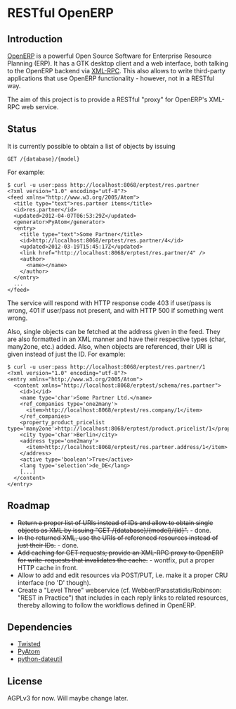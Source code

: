 # RESTful OpenERP

## Introduction

[OpenERP](http://www.openerp.com/) is a powerful Open Source Software for Enterprise Resource Planning (ERP). It has a GTK desktop client and a web interface, both talking to the OpenERP backend via [XML-RPC](http://en.wikipedia.org/wiki/XML-RPC). This also allows to write third-party applications that use OpenERP functionality - however, not in a RESTful way.

The aim of this project is to provide a RESTful "proxy" for OpenERP's XML-RPC web service.

## Status

It is currently possible to obtain a list of objects by issuing

    GET /{database}/{model}

For example:

    $ curl -u user:pass http://localhost:8068/erptest/res.partner
    <?xml version="1.0" encoding="utf-8"?>
    <feed xmlns="http://www.w3.org/2005/Atom">
      <title type="text">res.partner items</title>
      <id>res.partner</id>
      <updated>2012-04-07T06:53:29Z</updated>
      <generator>PyAtom</generator>
      <entry>
        <title type="text">Some Partner</title>
        <id>http://localhost:8068/erptest/res.partner/4</id>
        <updated>2012-03-19T15:45:17Z</updated>
        <link href="http://localhost:8068/erptest/res.partner/4" />
        <author>
          <name></name>
        </author>
      </entry>
      ...
    </feed>

The service will respond with HTTP response code 403 if user/pass is wrong, 401 if user/pass not present, and with HTTP 500 if something went wrong.

Also, single objects can be fetched at the address given in the feed. They are also formatted in an XML manner and have their respective types (char, many2one, etc.) added. Also, when objects are referenced, their URI is given instead of just the ID. For example:

    $ curl -u user:pass http://localhost:8068/erptest/res.partner/1
    <?xml version="1.0" encoding="utf-8"?>
    <entry xmlns="http://www.w3.org/2005/Atom">
      <content xmlns="http://localhost:8068/erptest/schema/res.partner">
        <id>1</id>
        <name type='char'>Some Partner Ltd.</name>
        <ref_companies type='one2many'>
          <item>http://localhost:8068/erptest/res.company/1</item>
        </ref_companies>
        <property_product_pricelist type='many2one'>http://localhost:8068/erptest/product.pricelist/1</property_product_pricelist>
        <city type='char'>Berlin</city>
        <address type='one2many'>
          <item>http://localhost:8068/erptest/res.partner.address/1</item>
        </address>
        <active type='boolean'>True</active>
        <lang type='selection'>de_DE</lang>
        [...]
      </content>
    </entry>

## Roadmap

* <strike>Return a proper list of URIs instead of IDs and allow to obtain single objects as XML by issuing "GET /{database}/{model}/{id}".</strike> - done.
* <strike>In the returned XML, use the URIs of referenced resources instead of just their IDs.</strike> - done.
* <strike>Add caching for GET requests; provide an XML-RPC proxy to OpenERP for write-requests that invalidates the cache.</strike> - wontfix, put a proper HTTP cache in front.
* Allow to add and edit resources via POST/PUT, i.e. make it a proper CRU interface (no 'D' though).
* Create a "Level Three" webservice (cf. Webber/Parastatidis/Robinson: "REST in Practice") that includes in each reply links to related resources, thereby allowing to follow the workflows defined in OpenERP.

## Dependencies

* [Twisted](http://twistedmatrix.com/trac/)
* [PyAtom](https://github.com/sramana/pyatom)
* [python-dateutil](http://labix.org/python-dateutil)

## License

AGPLv3 for now. Will maybe change later.
